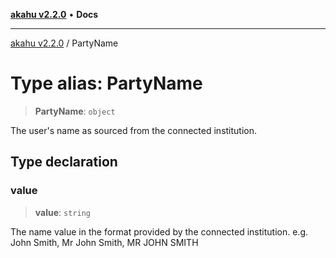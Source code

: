 [**akahu v2.2.0**](../README.md) • **Docs**

***

[akahu v2.2.0](../README.md) / PartyName

# Type alias: PartyName

> **PartyName**: `object`

The user's name as sourced from the connected institution.

## Type declaration

### value

> **value**: `string`

The name value in the format provided by the connected institution.
e.g. John Smith, Mr John Smith, MR JOHN SMITH
